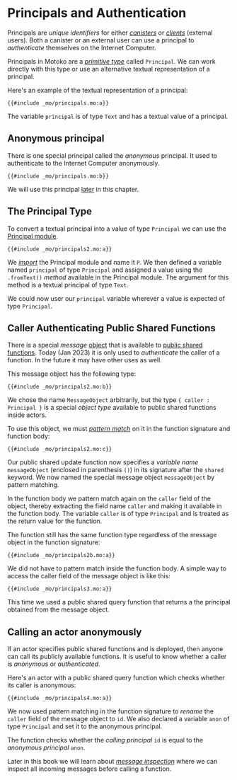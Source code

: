 # Principals and Authentication

Principals are *unique identifiers* for either *[canisters](/internet-computer-programming-concepts/actor-to-canister.html)* or *[clients](/internet-computer-programming-concepts/canister-calling.html)* (external users). Both a canister or an external user can use a principal to *authenticate* themselves on the Internet Computer.  

Principals in Motoko are a *[primitive type](/common-programming-concepts/types.html#primitive-types)* called `Principal`. We can work directly with this type or use an alternative textual representation of a principal. 

Here's an example of the textual representation of a principal:

```motoko
{{#include _mo/principals.mo:a}}
```

The variable `principal` is of type `Text` and has a textual value of a principal.

## Anonymous principal
There is one special principal called the *anonymous* principal. It used to authenticate to the Internet Computer anonymously.

```motoko
{{#include _mo/principals.mo:b}}
```

We will use this principal [later](#calling-an-actor-anonymously) in this chapter. 

## The Principal Type
To convert a textual principal into a value of type `Principal` we can use the [Principal module](/base-library/primitive-types/principal.html).

```motoko
{{#include _mo/principals2.mo:a}}
```

We *[import](/common-programming-concepts/modules.html)* the Principal module and name it `P`. We then defined a variable named `principal` of type `Principal` and assigned a value using the `.fromText()` *method* available in the Principal module. The argument for this method is a textual principal of type `Text`.

We could now user our `principal` variable wherever a value is expected of type `Principal`.

## Caller Authenticating Public Shared Functions
There is a special *message* [object](/common-programming-concepts/objects-and-classes/objects.html) that is available to [public shared functions](/internet-computer-programming-concepts/actors.html#public-shared-functions-in-actors). Today (Jan 2023) it is only used to *authenticate* the caller of a function. In the future it may have other uses as well. 

This message object has the following type:

```motoko
{{#include _mo/principals2.mo:b}}
```

We chose the name `MessageObject` arbitrarily, but the type `{ caller : Principal }` is a special *object type* available to public shared functions inside actors.

To use this object, we must *[pattern match](/common-programming-concepts/pattern-matching.html)* on it in the function signature and function body:

```motoko
{{#include _mo/principals2.mo:c}}
```

Our public shared update function now specifies a *variable name* `messageObject` (enclosed in parenthesis `()`) in its signature after the `shared` keyword. We now named the special message object `messageObject` by pattern matching. 

In the function body we pattern match again on the `caller` field of the object, thereby extracting the field name `caller` and making it available in the function body. The variable `caller` is of type `Principal` and is treated as the return value for the function. 

The function still has the same function type regardless of the message object in the function signature:

```motoko
{{#include _mo/principals2b.mo:a}}
```

We did not have to pattern match inside the function body. A simple way to access the caller field of the message object is like this:

```motoko
{{#include _mo/principals3.mo:a}}
```

This time we used a public shared query function that returns a the principal obtained from the message object.

## Calling an actor anonymously
If an actor specifies public shared functions and is deployed, then anyone can call its publicly available functions. It is useful to know whether a caller is *anonymous* or *authenticated*. 

Here's an actor with a public shared query function which checks whether its caller is anonymous:

```motoko
{{#include _mo/principals4.mo:a}}
```

We now used pattern matching in the function signature to *rename* the `caller` field of the message object to `id`. We also declared a variable `anon` of type `Principal` and set it to the anonymous principal. 

The function checks whether the *calling principal* `id` is equal to the *anonymous principal* `anon`.

Later in this book we will learn about *[message inspection](/advanced-concepts/message-inspection.html)* where we can inspect all incoming messages before calling a function. 

